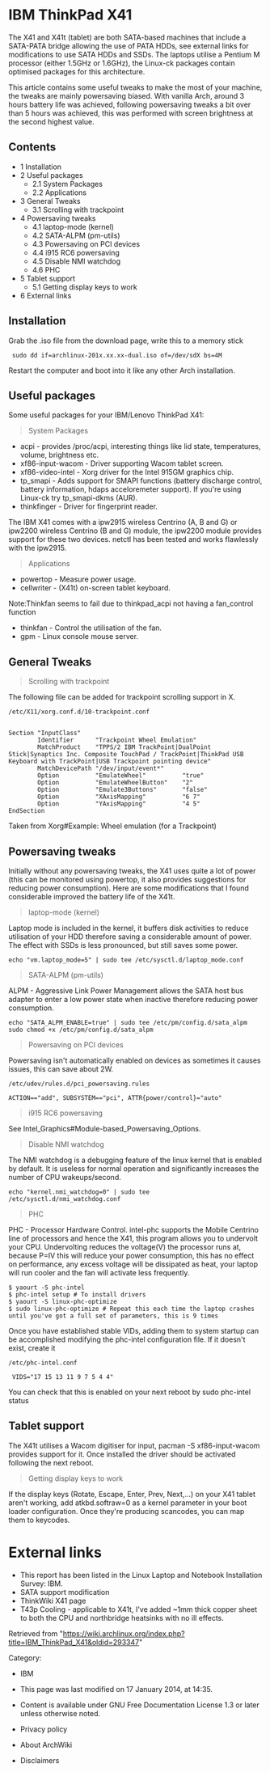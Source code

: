 IBM ThinkPad X41
================

The X41 and X41t (tablet) are both SATA-based machines that include a
SATA-PATA bridge allowing the use of PATA HDDs, see external links for
modifications to use SATA HDDs and SSDs. The laptops utilise a Pentium M
processor (either 1.5GHz or 1.6GHz), the Linux-ck packages contain
optimised packages for this architecture.

This article contains some useful tweaks to make the most of your
machine, the tweaks are mainly powersaving biased. With vanilla Arch,
around 3 hours battery life was achieved, following powersaving tweaks a
bit over than 5 hours was achieved, this was performed with screen
brightness at the second highest value.

Contents
--------

-   1 Installation
-   2 Useful packages
    -   2.1 System Packages
    -   2.2 Applications
-   3 General Tweaks
    -   3.1 Scrolling with trackpoint
-   4 Powersaving tweaks
    -   4.1 laptop-mode (kernel)
    -   4.2 SATA-ALPM (pm-utils)
    -   4.3 Powersaving on PCI devices
    -   4.4 i915 RC6 powersaving
    -   4.5 Disable NMI watchdog
    -   4.6 PHC
-   5 Tablet support
    -   5.1 Getting display keys to work
-   6 External links

Installation
------------

Grab the .iso file from the download page, write this to a memory stick

     sudo dd if=archlinux-201x.xx.xx-dual.iso of=/dev/sdX bs=4M

Restart the computer and boot into it like any other Arch installation.

Useful packages
---------------

Some useful packages for your IBM/Lenovo ThinkPad X41:

> System Packages

-   acpi - provides /proc/acpi, interesting things like lid state,
    temperatures, volume, brightness etc.
-   xf86-input-wacom - Driver supporting Wacom tablet screen.
-   xf86-video-intel - Xorg driver for the Intel 915GM graphics chip.
-   tp_smapi - Adds support for SMAPI functions (battery discharge
    control, battery information, hdaps acceloremeter support). If
    you're using Linux-ck try tp_smapi-dkms (AUR).
-   thinkfinger - Driver for fingerprint reader.

The IBM X41 comes with a ipw2915 wireless Centrino (A, B and G) or
ipw2200 wireless Centrino (B and G) module, the ipw2200 module provides
support for these two devices. netctl has been tested and works
flawlessly with the ipw2915.

> Applications

-   powertop - Measure power usage.
-   cellwriter - (X41t) on-screen tablet keyboard.

Note:Thinkfan seems to fail due to thinkpad_acpi not having a
fan_control function

-   thinkfan - Control the utilisation of the fan.
-   gpm - Linux console mouse server.

General Tweaks
--------------

> Scrolling with trackpoint

The following file can be added for trackpoint scrolling support in X.

    /etc/X11/xorg.conf.d/10-trackpoint.conf


    Section "InputClass"
            Identifier      "Trackpoint Wheel Emulation"
            MatchProduct    "TPPS/2 IBM TrackPoint|DualPoint Stick|Synaptics Inc. Composite TouchPad / TrackPoint|ThinkPad USB Keyboard with TrackPoint|USB Trackpoint pointing device"
            MatchDevicePath "/dev/input/event*"
            Option          "EmulateWheel"          "true"
            Option          "EmulateWheelButton"    "2"
            Option          "Emulate3Buttons"       "false"
            Option          "XAxisMapping"          "6 7"
            Option          "YAxisMapping"          "4 5"
    EndSection

Taken from Xorg#Example: Wheel emulation (for a Trackpoint)

Powersaving tweaks
------------------

Initially without any powersaving tweaks, the X41 uses quite a lot of
power (this can be monitored using powertop, it also provides
suggestions for reducing power consumption). Here are some modifications
that I found considerable improved the battery life of the X41t.

> laptop-mode (kernel)

Laptop mode is included in the kernel, it buffers disk activities to
reduce utilisation of your HDD therefore saving a considerable amount of
power. The effect with SSDs is less pronounced, but still saves some
power.

    echo "vm.laptop_mode=5" | sudo tee /etc/sysctl.d/laptop_mode.conf

> SATA-ALPM (pm-utils)

ALPM - Aggressive Link Power Management allows the SATA host bus adapter
to enter a low power state when inactive therefore reducing power
consumption.

    echo "SATA_ALPM_ENABLE=true" | sudo tee /etc/pm/config.d/sata_alpm
    sudo chmod +x /etc/pm/config.d/sata_alpm

> Powersaving on PCI devices

Powersaving isn't automatically enabled on devices as sometimes it
causes issues, this can save about 2W.

    /etc/udev/rules.d/pci_powersaving.rules

    ACTION=="add", SUBSYSTEM=="pci", ATTR{power/control}="auto"

> i915 RC6 powersaving

See Intel_Graphics#Module-based_Powersaving_Options.

> Disable NMI watchdog

The NMI watchdog is a debugging feature of the linux kernel that is
enabled by default. It is useless for normal operation and significantly
increases the number of CPU wakeups/second.

    echo "kernel.nmi_watchdog=0" | sudo tee /etc/sysctl.d/nmi_watchdog.conf

> PHC

PHC - Processor Hardware Control. intel-phc supports the Mobile Centrino
line of processors and hence the X41, this program allows you to
undervolt your CPU. Undervolting reduces the voltage(V) the processor
runs at, because P=IV this will reduce your power consumption, this has
no effect on performance, any excess voltage will be dissipated as heat,
your laptop will run cooler and the fan will activate less frequently.

    $ yaourt -S phc-intel
    $ phc-intel setup # To install drivers
    $ yaourt -S linux-phc-optimize
    $ sudo linux-phc-optimize # Repeat this each time the laptop crashes until you've got a full set of parameters, this is 9 times

Once you have established stable VIDs, adding them to system startup can
be accomplished modifying the phc-intel configuration file. If it
doesn't exist, create it

    /etc/phc-intel.conf

     VIDS="17 15 13 11 9 7 5 4 4"  

You can check that this is enabled on your next reboot by
sudo phc-intel status

Tablet support
--------------

The X41t utilises a Wacom digitiser for input,
pacman -S xf86-input-wacom provides support for it. Once installed the
driver should be activated following the next reboot.

> Getting display keys to work

If the display keys (Rotate, Escape, Enter, Prev, Next,...) on your X41
tablet aren't working, add atkbd.softraw=0 as a kernel parameter in your
boot loader configuration. Once they're producing scancodes, you can map
them to keycodes.

External links
==============

-   This report has been listed in the Linux Laptop and Notebook
    Installation Survey: IBM.
-   SATA support modification
-   ThinkWiki X41 page
-   T43p Cooling - applicable to X41t, I've added ~1mm thick copper
    sheet to both the CPU and northbridge heatsinks with no ill effects.

Retrieved from
"https://wiki.archlinux.org/index.php?title=IBM_ThinkPad_X41&oldid=293347"

Category:

-   IBM

-   This page was last modified on 17 January 2014, at 14:35.
-   Content is available under GNU Free Documentation License 1.3 or
    later unless otherwise noted.
-   Privacy policy
-   About ArchWiki
-   Disclaimers
